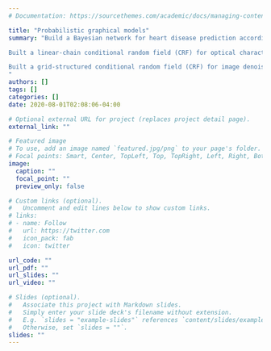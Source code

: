 ```yaml
---
# Documentation: https://sourcethemes.com/academic/docs/managing-content/

title: "Probabilistic graphical models"
summary: "Build a Bayesian network for heart disease prediction according to the random variables and dependencies and calculated the conditional probability tables for each variable given training data. Perform marginal and MAP queries on the calculated conditional probability distribution of single variables given a configuration of the other random variables in the graph which possibly contain unobserved variables other than the query variable

Built a linear-chain conditional random field (CRF) for optical character recognition (OCR) with binary pixel values as features and the ten most commonly used letters of the alphabet as labels. Implement the message-passing dynamic-programming algorithm for MAP inference on markov networks. Implement learning by optimizing the parameters for OCR on the given data set using an optimizer from SciPy .

Built a grid-structured conditional random field (CRF) for image denoising with noisy pixel values as features and correct pixel values as labels. Implement a by-pixel Gibbs sampler for the grid-structured CRF.
"
authors: []
tags: []
categories: []
date: 2020-08-01T02:08:06-04:00

# Optional external URL for project (replaces project detail page).
external_link: ""

# Featured image
# To use, add an image named `featured.jpg/png` to your page's folder.
# Focal points: Smart, Center, TopLeft, Top, TopRight, Left, Right, BottomLeft, Bottom, BottomRight.
image:
  caption: ""
  focal_point: ""
  preview_only: false

# Custom links (optional).
#   Uncomment and edit lines below to show custom links.
# links:
# - name: Follow
#   url: https://twitter.com
#   icon_pack: fab
#   icon: twitter

url_code: ""
url_pdf: ""
url_slides: ""
url_video: ""

# Slides (optional).
#   Associate this project with Markdown slides.
#   Simply enter your slide deck's filename without extension.
#   E.g. `slides = "example-slides"` references `content/slides/example-slides.md`.
#   Otherwise, set `slides = ""`.
slides: ""
---
```

